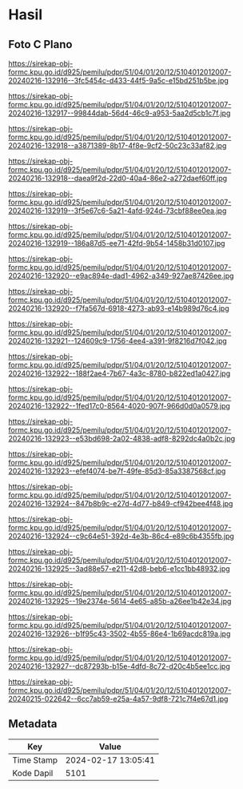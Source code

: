 # Hasil

## Foto C Plano

https://sirekap-obj-formc.kpu.go.id/d925/pemilu/pdpr/51/04/01/20/12/5104012012007-20240216-132916--3fc5454c-d433-44f5-9a5c-e15bd251b5be.jpg

https://sirekap-obj-formc.kpu.go.id/d925/pemilu/pdpr/51/04/01/20/12/5104012012007-20240216-132917--99844dab-56d4-46c9-a953-5aa2d5cb1c7f.jpg

https://sirekap-obj-formc.kpu.go.id/d925/pemilu/pdpr/51/04/01/20/12/5104012012007-20240216-132918--a3871389-8b17-4f8e-9cf2-50c23c33af82.jpg

https://sirekap-obj-formc.kpu.go.id/d925/pemilu/pdpr/51/04/01/20/12/5104012012007-20240216-132918--daea9f2d-22d0-40a4-86e2-a272daef60ff.jpg

https://sirekap-obj-formc.kpu.go.id/d925/pemilu/pdpr/51/04/01/20/12/5104012012007-20240216-132919--3f5e67c6-5a21-4afd-924d-73cbf88ee0ea.jpg

https://sirekap-obj-formc.kpu.go.id/d925/pemilu/pdpr/51/04/01/20/12/5104012012007-20240216-132919--186a87d5-ee71-42fd-9b54-1458b31d0107.jpg

https://sirekap-obj-formc.kpu.go.id/d925/pemilu/pdpr/51/04/01/20/12/5104012012007-20240216-132920--e9ac894e-dad1-4962-a349-927ae87426ee.jpg

https://sirekap-obj-formc.kpu.go.id/d925/pemilu/pdpr/51/04/01/20/12/5104012012007-20240216-132920--f7fa567d-6918-4273-ab93-e14b989d76c4.jpg

https://sirekap-obj-formc.kpu.go.id/d925/pemilu/pdpr/51/04/01/20/12/5104012012007-20240216-132921--124609c9-1756-4ee4-a391-9f8216d7f042.jpg

https://sirekap-obj-formc.kpu.go.id/d925/pemilu/pdpr/51/04/01/20/12/5104012012007-20240216-132922--188f2ae4-7b67-4a3c-8780-b822ed1a0427.jpg

https://sirekap-obj-formc.kpu.go.id/d925/pemilu/pdpr/51/04/01/20/12/5104012012007-20240216-132922--1fed17c0-8564-4020-907f-966d0d0a0579.jpg

https://sirekap-obj-formc.kpu.go.id/d925/pemilu/pdpr/51/04/01/20/12/5104012012007-20240216-132923--e53bd698-2a02-4838-adf8-8292dc4a0b2c.jpg

https://sirekap-obj-formc.kpu.go.id/d925/pemilu/pdpr/51/04/01/20/12/5104012012007-20240216-132923--efef4074-be7f-49fe-85d3-85a3387568cf.jpg

https://sirekap-obj-formc.kpu.go.id/d925/pemilu/pdpr/51/04/01/20/12/5104012012007-20240216-132924--847b8b9c-e27d-4d77-b849-cf942bee4f48.jpg

https://sirekap-obj-formc.kpu.go.id/d925/pemilu/pdpr/51/04/01/20/12/5104012012007-20240216-132924--c9c64e51-392d-4e3b-86c4-e89c6b4355fb.jpg

https://sirekap-obj-formc.kpu.go.id/d925/pemilu/pdpr/51/04/01/20/12/5104012012007-20240216-132925--3ad88e57-e211-42d8-beb6-e1cc1bb48932.jpg

https://sirekap-obj-formc.kpu.go.id/d925/pemilu/pdpr/51/04/01/20/12/5104012012007-20240216-132925--19e2374e-5614-4e65-a85b-a26ee1b42e34.jpg

https://sirekap-obj-formc.kpu.go.id/d925/pemilu/pdpr/51/04/01/20/12/5104012012007-20240216-132926--b1f95c43-3502-4b55-86e4-1b69acdc819a.jpg

https://sirekap-obj-formc.kpu.go.id/d925/pemilu/pdpr/51/04/01/20/12/5104012012007-20240216-132927--dc87293b-b15e-4dfd-8c72-d20c4b5ee1cc.jpg

https://sirekap-obj-formc.kpu.go.id/d925/pemilu/pdpr/51/04/01/20/12/5104012012007-20240215-022642--6cc7ab59-e25a-4a57-9df8-721c7f4e67d1.jpg


## Metadata

| Key        | Value               |
| ---------- | ------------------- |
| Time Stamp | 2024-02-17 13:05:41 |
| Kode Dapil | 5101                |



